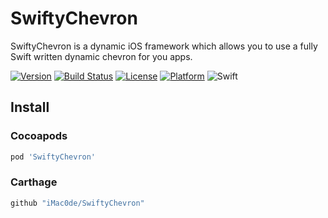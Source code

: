 # SwiftyChevron

SwiftyChevron is a dynamic iOS framework which allows you to use a fully Swift written dynamic chevron for you apps.

[![Version](https://img.shields.io/cocoapods/v/SwiftyChevron.svg?style=flat)](http://cocoadocs.org/docsets/SwiftyChevron)
[![Build Status](https://travis-ci.com/iMac0de/SwiftyChevron.svg?branch=master)](https://travis-ci.com/iMac0de/SwiftyChevron)
[![License](https://img.shields.io/cocoapods/l/SwiftyChevron.svg?style=flat)](http://cocoadocs.org/docsets/SwiftyChevron)
[![Platform](https://img.shields.io/cocoapods/p/SwiftyChevron.svg?style=flat)](http://cocoadocs.org/docsets/SwiftyChevron)
![Swift](https://img.shields.io/badge/%20in-swift%205-blue.svg)

## Install

### Cocoapods

```ruby
pod 'SwiftyChevron'
```

### Carthage

```ruby
github "iMac0de/SwiftyChevron"
```

